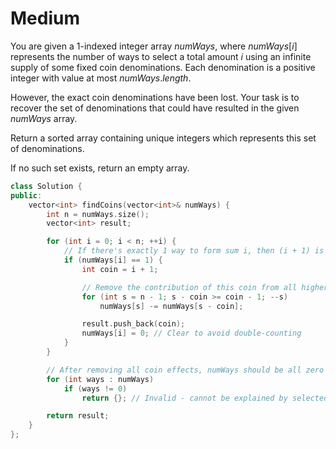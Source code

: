 # Medium

You are given a 1-indexed integer array $numWays$, where $numWays[i]$ represents the number of ways to select a total amount $i$ using an infinite supply of some fixed coin denominations. Each denomination is a positive integer with value at most $numWays.length$.

However, the exact coin denominations have been lost. Your task is to recover the set of denominations that could have resulted in the given $numWays$ array.

Return a sorted array containing unique integers which represents this set of denominations.

If no such set exists, return an empty array.

```cpp
class Solution {
public:
    vector<int> findCoins(vector<int>& numWays) {
        int n = numWays.size();
        vector<int> result;

        for (int i = 0; i < n; ++i) {
            // If there's exactly 1 way to form sum i, then (i + 1) is a coin
            if (numWays[i] == 1) {
                int coin = i + 1;

                // Remove the contribution of this coin from all higher sums
                for (int s = n - 1; s - coin >= coin - 1; --s)
                    numWays[s] -= numWays[s - coin];

                result.push_back(coin);
                numWays[i] = 0; // Clear to avoid double-counting
            }
        }

        // After removing all coin effects, numWays should be all zero
        for (int ways : numWays)
            if (ways != 0)
                return {}; // Invalid - cannot be explained by selected coins

        return result;
    }
};
```
